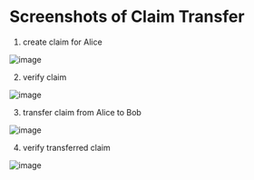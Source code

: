 # Screenshots of Claim Transfer

1. create claim for Alice

![image](https://user-images.githubusercontent.com/4738254/121197302-7f727800-c871-11eb-8f6d-7bfcac3cd0c3.png)

2. verify claim

![image](https://user-images.githubusercontent.com/4738254/121197539-ae88e980-c871-11eb-982a-cf2a74dd5a35.png)


3. transfer claim from Alice to Bob

![image](https://user-images.githubusercontent.com/4738254/121197670-c95b5e00-c871-11eb-8fe4-cc694993b6d5.png)


4. verify transferred claim

![image](https://user-images.githubusercontent.com/4738254/121197755-dbd59780-c871-11eb-84d6-fe34d13de0fa.png)
